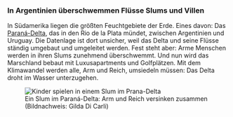 ### In Argentinien überschwemmen Flüsse Slums und Villen

In Südamerika liegen die größten Feuchtgebiete der Erde. Eines davon: Das [Paraná-Delta](https://correctiv.org/recherchen/klima/artikel/2017/07/28/steigende-meere-argentinien-parana-tigre/), das in den Rio de la Plata mündet, zwischen Argentinien und Uruguay. Die Datenlage ist dort unsicher, weil das Delta und seine Flüsse ständig umgebaut und umgeleitet werden. Fest steht aber: Arme Menschen werden in ihren Slums zunehmend überschwemmt. Und nun wird das Marschland bebaut mit Luxusapartments und Golfplätzen. Mit dem Klimawandel werden alle, Arm und Reich, umsiedeln müssen: Das Delta droht im Wasser unterzugehen.

<figure>
  <img alt="Kinder spielen in einem Slum im Prana-Delta" src="https://correctiv.org/media/public/c5/22/c52295ae-471a-4484-812c-96ceded6deb3/garrote1_en.jpg" />
  <figcaption>
    Ein Slum im Paraná-Delta: Arm und Reich versinken zusammen
    (Bildnachweis:&nbsp;Gilda&nbsp;Di&nbsp;Carli)
  </figcaption>
</figure>

